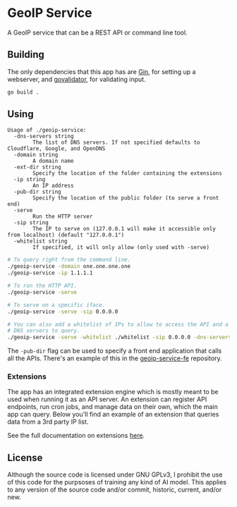 # GeoIP Service

A GeoIP service that can be a REST API or command line tool.

## Building

The only dependencies that this app has are [Gin](https://github.com/gin-gonic/gin), for setting up a webserver, and [govalidator](github.com/asaskevich/govalidator), for validating input.

``` sh
go build .
```

## Using

```
Usage of ./geoip-service:
  -dns-servers string
        The list of DNS servers. If not specified defaults to Cloudflare, Google, and OpenDNS
  -domain string
        A domain name
  -ext-dir string
        Specify the location of the folder containing the extensions
  -ip string
        An IP address
  -pub-dir string
        Specify the location of the public folder (to serve a front end)
  -serve
        Run the HTTP server
  -sip string
        The IP to serve on (127.0.0.1 will make it accessible only from localhost) (default "127.0.0.1")
  -whitelist string
        If specified, it will only allow (only used with -serve)
```

``` sh
# To query right from the command line.
./geoip-service -domain one.one.one.one
./geoip-service -ip 1.1.1.1

# To run the HTTP API.
./geoip-service -serve

# To serve on a specific iface.
./geoip-service -serve -sip 0.0.0.0

# You can also add a whitelist of IPs to allow to access the API and a custom list of
# DNS servers to query.
./geoip-service -serve -whitelist ./whitelist -sip 0.0.0.0 -dns-servers ./dns_servers
```

The `-pub-dir` flag can be used to specify a front end application that calls all the APIs. There's an example of this in the [geoip-service-fe](https://github.com/wisepythagoras/geoip-service-fe) repository.

### Extensions

The app has an integrated extension engine which is mostly meant to be used when running it as an API server. An extension can register API endpoints, run cron jobs, and manage data on their own, which the main app can query. Below you'll find an example of an extension that queries data from a 3rd party IP list.

See the full documentation on extensions [here](https://github.com/wisepythagoras/geoip-service/tree/master/extension).

## License

Although the source code is licensed under GNU GPLv3, I prohibit the use of this code for the purpsoses of training any kind of AI model. This applies to any version of the source code and/or commit, historic, current, and/or new.
